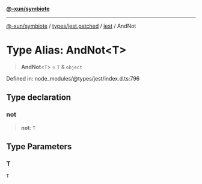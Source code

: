 [**@-xun/symbiote**](../../../../../README.md)

***

[@-xun/symbiote](../../../../../README.md) / [types/jest.patched](../../../README.md) / [jest](../README.md) / AndNot

# Type Alias: AndNot\<T\>

> **AndNot**\<`T`\> = `T` & `object`

Defined in: node\_modules/@types/jest/index.d.ts:796

## Type declaration

### not

> **not**: `T`

## Type Parameters

### T

`T`

